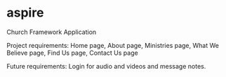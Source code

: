 # aspire
Church Framework Application

Project requirements:
Home page,
About page,
Ministries page,
What We Believe page,
Find Us page,
Contact Us page

Future requirements:
Login for audio and videos and message notes.
